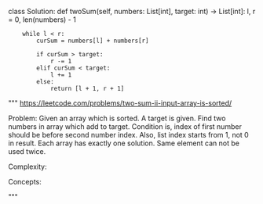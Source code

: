 class Solution:
    def twoSum(self, numbers: List[int], target: int) -> List[int]:
        l, r = 0, len(numbers) - 1

        while l < r:
            curSum = numbers[l] + numbers[r]

            if curSum > target:
                r -= 1
            elif curSum < target:
                l += 1
            else:
                return [l + 1, r + 1]
                
"""
https://leetcode.com/problems/two-sum-ii-input-array-is-sorted/

Problem:
Given an array which is sorted. A target is given.
Find two numbers in array which add to target.
Condition is, index of first number should be before second number index.
Also, list index starts from 1, not 0 in result.
Each array has exactly one solution.
Same element can not be used twice.

Complexity:


Concepts:


"""

